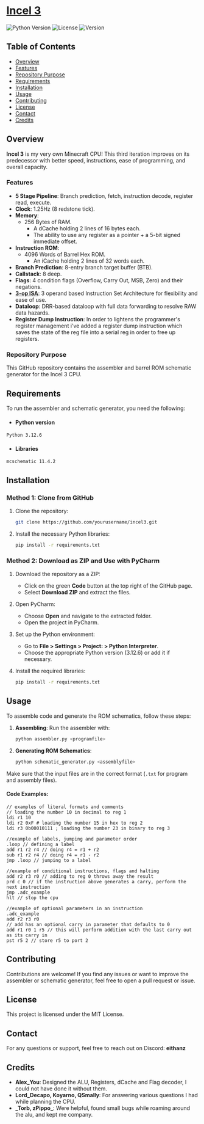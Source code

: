 # <u>Incel 3</u>

![Python Version](https://img.shields.io/badge/Python-3.12.6-blue)
![License](https://img.shields.io/badge/license-MIT-green)
![Version](https://img.shields.io/badge/version-1.0.0-brightgreen)

## Table of Contents
- [Overview](#Overview)
- [Features](#Features)
- [Repository Purpose](#Repository-Purpose)
- [Requirements](#Requirements)
- [Installation](#Installation)
- [Usage](#Usage)
- [Contributing](#Contributing)
- [License](#License)
- [Contact](#Contact)
- [Credits](#Credits)

## Overview
**Incel 3** is my very own Minecraft CPU! This third iteration improves on its predecessor with better speed, instructions, ease of programming, and overall capacity.

### Features
- **5 Stage Pipeline**: Branch prediction, fetch, instruction decode, register read, execute.
- **Clock**: 1.25Hz (8 redstone tick).
- **Memory**:
    - 256 Bytes of RAM.
        - A dCache holding 2 lines of 16 bytes each.
        - The ability to use any register as a pointer + a 5-bit signed immediate offset.
- **Instruction ROM**:
    - 4096 Words of Barrel Hex ROM.
        - An iCache holding 2 lines of 32 words each.
- **Branch Prediction**: 8-entry branch target buffer (BTB).
- **Callstack**: 8 deep.
- **Flags**: 4 condition flags (Overflow, Carry Out, MSB, Zero) and their negations.
- **[3-op ISA](https://docs.google.com/spreadsheets/d/1e5gABZIaA-xy74Yzx7jjlzqyp55SfCAgWQrzfye7Ev4/edit?usp=sharing)**: 
3 operand based Instruction Set Architecture for flexibility and ease of use.
- **Dataloop**: DRR-based dataloop with full data forwarding to resolve RAW data hazards.
- **Register Dump Instruction**: In order to lightens the programmer's register management i've added a register dump 
instruction which saves the state of the reg file into a serial reg in order to free up registers.

### Repository Purpose
This GitHub repository contains the assembler and barrel ROM schematic generator for the Incel 3 CPU.

## Requirements
To run the assembler and schematic generator, you need the following:
- #### Python version
```
Python 3.12.6
```
- #### Libraries
```
mcschematic 11.4.2
```

## Installation
### Method 1: Clone from GitHub
1. Clone the repository:
    ```bash
    git clone https://github.com/yourusername/incel3.git
    ```
2. Install the necessary Python libraries:
    ```bash
    pip install -r requirements.txt
    ```

### Method 2: Download as ZIP and Use with PyCharm
1. Download the repository as a ZIP:
    - Click on the green **Code** button at the top right of the GitHub page.
    - Select **Download ZIP** and extract the files.
    
2. Open PyCharm:
    - Choose **Open** and navigate to the extracted folder.
    - Open the project in PyCharm.
    
3. Set up the Python environment:
    - Go to **File > Settings > Project: <YourProjectName> > Python Interpreter**.
    - Choose the appropriate Python version (3.12.6) or add it if necessary.

4. Install the required libraries:
    ```bash
    pip install -r requirements.txt
    ```

## Usage
To assemble code and generate the ROM schematics, follow these steps:
1. **Assembling**: Run the assembler with:
    ```bash
    python assembler.py <programfile>
    ```
2. **Generating ROM Schematics**:
    ```bash
    python schematic_generator.py <assemblyfile>
    ```
Make sure that the input files are in the correct format (`.txt` for program and assembly files).
#### Code Examples:
```
// examples of literal formats and comments
// loading the number 10 in decimal to reg 1
ldi r1 10 
ldi r2 0xF # loading the number 15 in hex to reg 2
ldi r3 0b00010111 ; loading the number 23 in binary to reg 3

//example of labels, jumping and parameter order
.loop // defining a label
add r1 r2 r4 // doing r4 = r1 + r2
sub r1 r2 r4 // doing r4 = r1 - r2
jmp .loop // jumping to a label

//example of conditional instructions, flags and halting
add r2 r3 r0 // adding to reg 0 throws away the result
prd c 0 // if the instruction above generates a carry, perform the next instruction
jmp .adc_example
hlt // stop the cpu

//example of optional parameters in an instruction
.adc_example
add r2 r3 r0
// add has an optional carry in parameter that defaults to 0
add r1 r0 1 r5 // this will perform addition with the last carry out as its carry in
pst r5 2 // store r5 to port 2
```


## Contributing
Contributions are welcome! If you find any issues or want to improve the assembler or schematic generator, feel free to open a pull request or issue.

## License
This project is licensed under the MIT License.

## Contact
For any questions or support, feel free to reach out on Discord: **eithanz**

## Credits
- **Alex_You**: Designed the ALU, Registers, dCache and Flag decoder, I could not have done it without them.
- **Lord_Decapo, Koyarno, QSmally**: For answering various questions I had while planning the CPU.
- **_Torb, zPippo\_**: Were helpful, found small bugs while roaming around the alu, and kept me company.